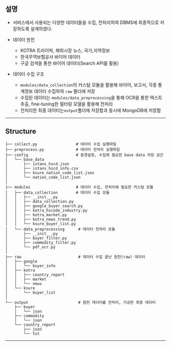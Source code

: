 ## 설명
- 서비스에서 사용되는 다양한 데이터들을 수집, 전처리하여 DBMS에 최종적으로 저장하도록 설계하였다.
- 데이터 원천
  - KOTRA 트라이빅, 해외시장 뉴스, 국가,지역정보
  - 한국무역보험공사 바이어 데이터
  - 구글 검색을 통한 바이어 데이터(Search API를 활용)

- 데이터 수집 구조
  - `modules/data_collection`의 커스텀 모듈을 활용해 바이어, 보고서, 각종 통계정보 데이터 수집하여 `raw` 폴더에 저장
  - 수집된 데이터는 `modules/data_preprocessing`을 통해 OCR을 통한 텍스트 추출, fine-tuning한 필터링 모델을 활용해 전처리
  - 전처리한 최종 데이터는`output`폴더에 저장함과 동시에 MongoDB에 저장함

---
## Structure
```shell
├── collect.py                 # 데이터 수집 실행파일
├── preprocess.py              # 데이터 전처리 실행파일
├── config                     # 환경설정, 수집에 필요한 base data 저장 공간
│   └── base_data
│       ├── istans_hscd.json
│       ├── istans_hscd_info.csv
│       ├── ksure_nation_code_list.json
│       └── nation_code_list.json
│
├── modules                    # 데이터 수집, 전처리에 필요한 커스텀 모듈
│   ├── data_collection        # 데이터 수집 모듈
│   │   ├── __init__.py
│   │   ├── data_collection.py
│   │   ├── google_buyer_search.py
│   │   ├── kotra_hscode_industry.py
│   │   ├── kotra_market.py
│   │   ├── kotra_news_trend.py
│   │   └── ksure_buyer_list.py
│   └── data_preprocessing      # 데이터 전처리 모듈
│       ├── __init__.py
│       ├── buyer_filter.py
│       ├── commodity_filter.py
│       └── pdf_ocr.py
│
├── raw                         # 데이터 수집 끝난 원천(raw) 데이터
│   ├── google
│   │   └── buyer_info
│   ├── kotra
│   │   ├── country_report
│   │   ├── market
│   │   └── news
│   └── ksure
│       └── buyer_list      
│
└── output                      # 원천 데이터를 전처리, 가공한 최종 데이터
    ├── buyer
    │   └── json
    ├── commodity
    │   └── json
    └── country_report
        ├── json
        └── txt
```

---
